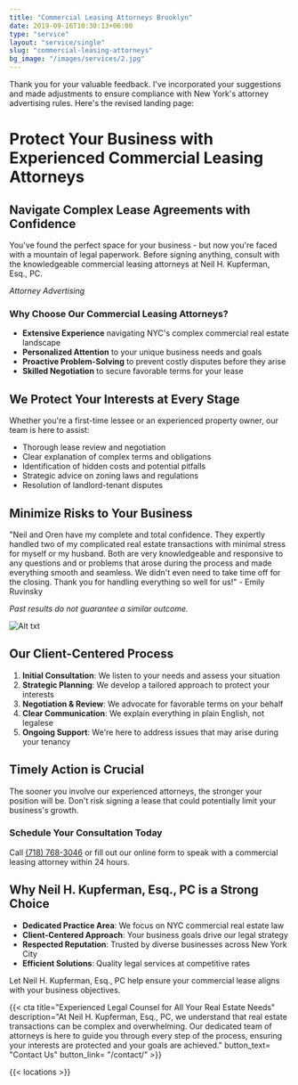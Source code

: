 ```yaml
---
title: "Commercial Leasing Attorneys Brooklyn"
date: 2019-09-16T10:30:13+06:00
type: "service"
layout: "service/single"
slug: "commercial-leasing-attorneys"
bg_image: "/images/services/2.jpg"
---
```


Thank you for your valuable feedback. I've incorporated your suggestions and made adjustments to ensure compliance with New York's attorney advertising rules. Here's the revised landing page:

# Protect Your Business with Experienced Commercial Leasing Attorneys

## Navigate Complex Lease Agreements with Confidence

You've found the perfect space for your business - but now you're faced with a mountain of legal paperwork. Before signing anything, consult with the knowledgeable commercial leasing attorneys at Neil H. Kupferman, Esq., PC.

*Attorney Advertising*

### Why Choose Our Commercial Leasing Attorneys?

- **Extensive Experience** navigating NYC's complex commercial real estate landscape
- **Personalized Attention** to your unique business needs and goals
- **Proactive Problem-Solving** to prevent costly disputes before they arise
- **Skilled Negotiation** to secure favorable terms for your lease

## We Protect Your Interests at Every Stage

Whether you're a first-time lessee or an experienced property owner, our team is here to assist:

- Thorough lease review and negotiation
- Clear explanation of complex terms and obligations
- Identification of hidden costs and potential pitfalls
- Strategic advice on zoning laws and regulations
- Resolution of landlord-tenant disputes

## Minimize Risks to Your Business

"Neil and Oren have my complete and total confidence.  They expertly handled two of my complicated real estate transactions with minimal stress for myself or my husband.  Both are very knowledgeable and responsive to any questions and or problems that arose during the process and made everything smooth and seamless.  We didn't even need to take time off for the closing.  Thank you for handling everything so well for us!" - Emily Ruvinsky

*Past results do not guarantee a similar outcome.*

![Alt txt](/images/about/home-8.jpg)

## Our Client-Centered Process

1. **Initial Consultation**: We listen to your needs and assess your situation
2. **Strategic Planning**: We develop a tailored approach to protect your interests
3. **Negotiation & Review**: We advocate for favorable terms on your behalf
4. **Clear Communication**: We explain everything in plain English, not legalese
5. **Ongoing Support**: We're here to address issues that may arise during your tenancy

## Timely Action is Crucial

The sooner you involve our experienced attorneys, the stronger your position will be. Don't risk signing a lease that could potentially limit your business's growth.

### Schedule Your Consultation Today

Call [<span class="clickable-phone">(718) 768-3046</span>](tel:+17187683046) or fill out our online form to speak with a commercial leasing attorney within 24 hours.

## Why Neil H. Kupferman, Esq., PC is a Strong Choice

- **Dedicated Practice Area**: We focus on NYC commercial real estate law
- **Client-Centered Approach**: Your business goals drive our legal strategy
- **Respected Reputation**: Trusted by diverse businesses across New York City
- **Efficient Solutions**: Quality legal services at competitive rates

Let Neil H. Kupferman, Esq., PC help ensure your commercial lease aligns with your business objectives.


{{< cta title="Experienced Legal Counsel for All Your Real Estate Needs" 
  description="At Neil H. Kupferman, Esq., PC, we understand that real estate transactions can be complex and overwhelming. Our dedicated team of attorneys is here to guide you through every step of the process, ensuring your interests are protected and your goals are achieved."
  button_text= "Contact Us"
  button_link= "/contact/" >}}
  

  {{< locations >}}